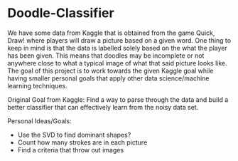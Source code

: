 # Doodle-Classifier

We have some data from Kaggle that is obtained from the game Quick, Draw! where players will draw a picture based on a given word. One thing to keep in mind is that the data is labelled solely based on the what the player has been given. This means that doodles may be incomplete or not anywhere close to what a typical image of what that said picture looks like. The goal of this project is to work towards the given Kaggle goal while having smaller personal goals that apply other data science/machine learning techniques.

Original Goal from Kaggle: Find a way to parse through the data and build a better classifier that can effectively learn from the noisy data set. 

Personal Ideas/Goals: 
- Use the SVD to find dominant shapes? 
- Count how many strokes are in each picture
- Find a criteria that throw out images 
